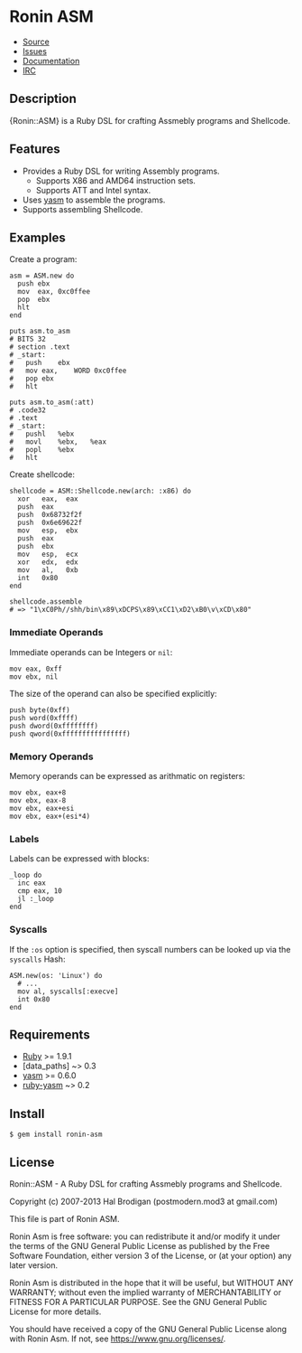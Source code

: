 # Ronin ASM

* [Source](https://github.com/ronin-rb/ronin-asm)
* [Issues](https://github.com/ronin-rb/ronin-asm/issues)
* [Documentation](https://ronin-rb.dev/docs/ronin-asm/frames)
* [IRC](https://ronin-rb.dev/irc/)

## Description

{Ronin::ASM} is a Ruby DSL for crafting Assmebly programs and Shellcode.

## Features

* Provides a Ruby DSL for writing Assembly programs.
  * Supports X86 and AMD64 instruction sets.
  * Supports ATT and Intel syntax.
* Uses [yasm] to assemble the programs.
* Supports assembling Shellcode.

## Examples

Create a program:

    asm = ASM.new do
      push ebx
      mov  eax, 0xc0ffee
      pop  ebx
      hlt
    end

    puts asm.to_asm
    # BITS 32
    # section .text
    # _start:
    #	push	ebx
    #	mov	eax,	WORD 0xc0ffee
    #	pop	ebx
    #	hlt

    puts asm.to_asm(:att)
    # .code32
    # .text
    # _start:
    #	pushl	%ebx
    #	movl	%ebx,	%eax
    #	popl	%ebx
    #	hlt

Create shellcode:

    shellcode = ASM::Shellcode.new(arch: :x86) do
      xor   eax,  eax
      push  eax
      push  0x68732f2f
      push  0x6e69622f
      mov   esp,  ebx
      push  eax
      push  ebx
      mov   esp,  ecx
      xor   edx,  edx
      mov   al,   0xb
      int   0x80
    end
    
    shellcode.assemble
    # => "1\xC0Ph//shh/bin\x89\xDCPS\x89\xCC1\xD2\xB0\v\xCD\x80"

### Immediate Operands

Immediate operands can be Integers or `nil`:

    mov eax, 0xff
    mov ebx, nil

The size of the operand can also be specified explicitly:

    push byte(0xff)
    push word(0xffff)
    push dword(0xffffffff)
    push qword(0xffffffffffffffff)

### Memory Operands

Memory operands can be expressed as arithmatic on registers:

    mov ebx, eax+8
    mov ebx, eax-8
    mov ebx, eax+esi
    mov ebx, eax+(esi*4)

### Labels

Labels can be expressed with blocks:

    _loop do
      inc eax
      cmp eax, 10
      jl :_loop
    end

### Syscalls

If the `:os` option is specified, then syscall numbers can be looked up via the 
`syscalls` Hash:

    ASM.new(os: 'Linux') do
      # ...
      mov al, syscalls[:execve]
      int 0x80
    end

## Requirements

* [Ruby] >= 1.9.1
* [data\_paths] ~> 0.3
* [yasm] >= 0.6.0
* [ruby-yasm] ~> 0.2

## Install

    $ gem install ronin-asm

## License

Ronin::ASM - A Ruby DSL for crafting Assmebly programs and Shellcode.

Copyright (c) 2007-2013 Hal Brodigan (postmodern.mod3 at gmail.com)

This file is part of Ronin ASM.

Ronin Asm is free software: you can redistribute it and/or modify
it under the terms of the GNU General Public License as published by
the Free Software Foundation, either version 3 of the License, or
(at your option) any later version.

Ronin Asm is distributed in the hope that it will be useful,
but WITHOUT ANY WARRANTY; without even the implied warranty of
MERCHANTABILITY or FITNESS FOR A PARTICULAR PURPOSE.  See the
GNU General Public License for more details.

You should have received a copy of the GNU General Public License
along with Ronin Asm.  If not, see <https://www.gnu.org/licenses/>.

[Ruby]: https://www.ruby-lang.org
[yasm]: https://yasm.tortall.net/
[data_paths]: https://github.com/postmodern/data_paths#readme
[ruby-yasm]: https://github.com/sophsec/ruby-yasm#readme
